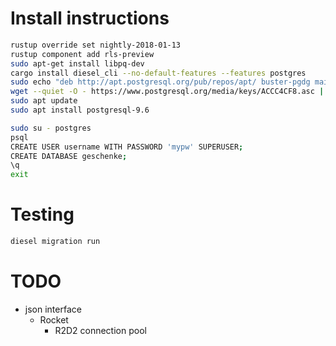 
# Install instructions

```bash
rustup override set nightly-2018-01-13
rustup component add rls-preview
sudo apt-get install libpq-dev
cargo install diesel_cli --no-default-features --features postgres
sudo echo "deb http://apt.postgresql.org/pub/repos/apt/ buster-pgdg main" > /etc/apt/sources.list.d/pgdg.list
wget --quiet -O - https://www.postgresql.org/media/keys/ACCC4CF8.asc | sudo apt-key add -
sudo apt update
sudo apt install postgresql-9.6

sudo su - postgres
psql
CREATE USER username WITH PASSWORD 'mypw' SUPERUSER;
CREATE DATABASE geschenke;
\q
exit
```

# Testing

```bash
diesel migration run
```

# TODO

* json interface
    * Rocket
        * R2D2 connection pool
